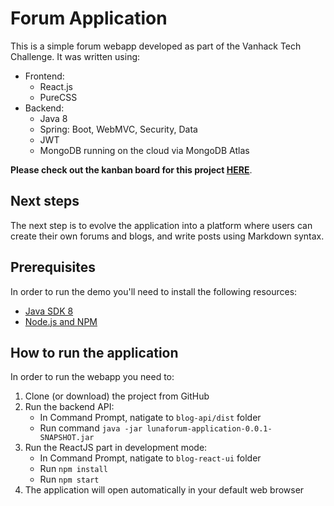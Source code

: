 # Forum Application

This is a simple forum webapp developed as part of the Vanhack Tech Challenge. It was written using:
* Frontend:
    * React.js
    * PureCSS
* Backend:
    * Java 8
    * Spring: Boot, WebMVC, Security, Data
    * JWT
    * MongoDB running on the cloud via MongoDB Atlas

**Please check out the kanban board for this project [HERE](https://drive.google.com/file/d/1FNEiN0nhfoPI-5EfBTihCMshXnJ6ojBm/view?usp=sharing)**.

## Next steps

The next step is to evolve the application into a platform where users can create their own forums and blogs, and write posts using Markdown syntax.

## Prerequisites

In order to run the demo you'll need to install the following resources:
- [Java SDK 8](http://www.oracle.com/technetwork/java/javase/downloads/jdk8-downloads-2133151.html)
- [Node.js and NPM](https://nodejs.org/en/)

## How to run the application
In order to run the webapp you need to:
1. Clone (or download) the project from GitHub
2. Run the backend API:
    - In Command Prompt, natigate to `blog-api/dist` folder
    - Run command `java -jar lunaforum-application-0.0.1-SNAPSHOT.jar`
3. Run the ReactJS part in development mode:
    - In Command Prompt, natigate to `blog-react-ui` folder
    - Run `npm install`
    - Run `npm start`
4. The application will open automatically in your default web browser

